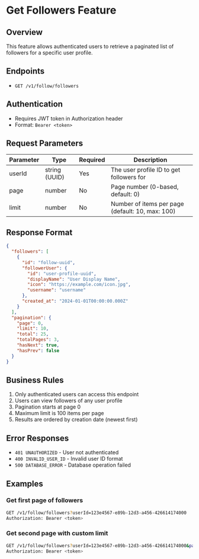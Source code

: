 # Get Followers Feature

## Overview
This feature allows authenticated users to retrieve a paginated list of followers for a specific user profile.

## Endpoints
- `GET /v1/follow/followers`

## Authentication
- Requires JWT token in Authorization header
- Format: `Bearer <token>`

## Request Parameters
| Parameter | Type | Required | Description |
|-----------|------|----------|-------------|
| userId | string (UUID) | Yes | The user profile ID to get followers for |
| page | number | No | Page number (0-based, default: 0) |
| limit | number | No | Number of items per page (default: 10, max: 100) |

## Response Format
```json
{
  "followers": [
    {
      "id": "follow-uuid",
      "followerUser": {
        "id": "user-profile-uuid",
        "displayName": "User Display Name",
        "icon": "https://example.com/icon.jpg",
        "username": "username"
      },
      "created_at": "2024-01-01T00:00:00.000Z"
    }
  ],
  "pagination": {
    "page": 0,
    "limit": 10,
    "total": 25,
    "totalPages": 3,
    "hasNext": true,
    "hasPrev": false
  }
}
```

## Business Rules
1. Only authenticated users can access this endpoint
2. Users can view followers of any user profile
3. Pagination starts at page 0
4. Maximum limit is 100 items per page
5. Results are ordered by creation date (newest first)

## Error Responses
- `401 UNAUTHORIZED` - User not authenticated
- `400 INVALID_USER_ID` - Invalid user ID format
- `500 DATABASE_ERROR` - Database operation failed

## Examples

### Get first page of followers
```bash
GET /v1/follow/followers?userId=123e4567-e89b-12d3-a456-426614174000
Authorization: Bearer <token>
```

### Get second page with custom limit
```bash
GET /v1/follow/followers?userId=123e4567-e89b-12d3-a456-426614174000&page=1&limit=5
Authorization: Bearer <token>
```
